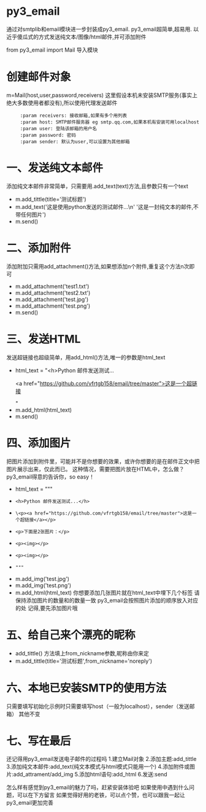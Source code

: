   # py3_email
 通过对smtplib和email模块进一步封装成py3_email.
 py3_email超简单,超易用. 以近乎傻瓜式的方式发送纯文本/图像/html邮件,并可添加附件

 from py3_email import Mail 导入模块

 # 创建邮件对象
 m=Mail(host,user,password,receivers)
 这里假设本机未安装SMTP服务(事实上绝大多数使用者都没有),所以使用代理发送邮件

         :param receivers: 接收邮箱,如果有多个用列表
         :param host: SMTP邮件服务器 eg smtp.qq.com,如果本机有安装可用localhost
         :param user: 登陆该邮箱的用户名
         :param password: 密码
         :param sender: 默认为user,可以设置为其他邮箱

 # 一、发送纯文本邮件
 添加纯文本邮件非常简单，只需要用.add_text(text)方法,且参数只有一个text
  + m.add_tittle(title='测试标题')
  + m.add_text('这是使用python发送的测试邮件...\n'
            '这是一封纯文本的邮件,不带任何图片')
  + m.send()


 # 二、添加附件
 添加附加只需用add_attachment()方法,如果想添加n个附件,重复这个方法n次即可
  + m.add_attachment('test1.txt')
  + m.add_attachment('test2.txt')
  + m.add_attachment('test.jpg')
  + m.add_attachment('test.png')
  + m.send()

 # 三、发送HTML
 发送超链接也超级简单，用add_html()方法,唯一的参数是html_text
  + html_text = "\<h>Python 邮件发送测试...</h><p>\<a href="https://github.com/vfrtgb158/email/tree/master">这是一个超链接</a></p>"
  + m.add_html(html_text)
  + m.send()

 # 四、添加图片
 把图片添加到附件里，可能并不是你想要的效果，或许你想要的是在邮件正文中把图片展示出来，仅此而已。
 这种情况，需要把图片放在HTML中，怎么做？
 py3_email得意的告诉你，so easy！
  + html_text = """
  +     <h>Python 邮件发送测试...</h>
  +     \<p><a href="https://github.com/vfrtgb158/email/tree/master">这是一个超链接</a></p>
  +     <p>下面是2张图片：</p>
  +     <p><img></p>
  +     <p><img></p>
  +     """
  + m.add_img('test.jpg')
  + m.add_img('test.png')
  + m.add_html(html_text)
 你想要添加几张图片就在html_text中埋下几个<img>标签
 请保持添加图片的数量和<img>的数量一致
 py3_email会按照图片添加的顺序放入对应的<img>处
 记得,要先添加图片哦

 # 五、给自己来个漂亮的昵称
  + add_tittle() 方法填上from_nickname参数,昵称由你来定
  + m.add_tittle(title='测试标题',from_nickname='noreply')

 # 六、本地已安装SMTP的使用方法
 只需要填写初始化示例时只需要填写host（一般为localhost），sender（发送邮箱）
 其他不变

 # 七、写在最后
 还记得用py3_email发送电子邮件的过程吗
 1.建立Mail对象
 2.添加主题:add_tittle
 3.添加纯文本邮件:add_text(纯文本模式与html模式只能用一个)
 4.添加附件或图片:add_attrament/add_img
 5.添加html语句:add_html
 6.发送:send


 怎么样有感觉到py3_email的魅力了吗，赶紧安装体验吧
 如果使用中遇到什么问题，可以在下方留言
 如果觉得好用的老铁，可以点个赞，也可以跟我一起让py3_email更加完善
